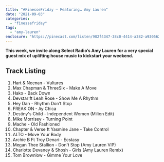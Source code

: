 ```yaml
---
title: "#FinesseFriday – Featuring… Amy Lauren"
date: "2021-09-03"
categories: 
  - "finessefriday"
tags: 
  - "amy-lauren"
enclosure: "https://pinecast.com/listen/982f4347-38c0-4414-a382-a930562ba9ca.mp3 142877007 audio/mpeg "
---
```


**This week, we invite along Select Radio’s Amy Lauren for a very special guest mix of uplifting house music to kickstart your weekend.**

## Track Listing

1. Hart & Neenan - Vultures
2. Max Chapman & ThreeSix - Make A Move
3. Hako - Back Down
4. Devstar ft Leah Rose - Show Me A Rhythm
5. Hey Dan - Rhythm Don’t Stop
6. FREAK ON - Ay Chica
7. Destiny's Child - Independent Women (Milion Edit)
8. Mike Morrisey - Turning Point
9. Mache - Old Fashioned
10. Chapter & Verse ft Yasmine Jane - Take Control
11. ALTO - Move Your Body
12. Archie B Ft Troy Denari - Ecstasy
13. Megan Thee Stallion - Don't Stop (Amy Lauren VIP)
14. Charlotte Devaney & Shosh - Girls (Amy Lauren Remix)
15. Tom Brownlow - Gimme Your Love
